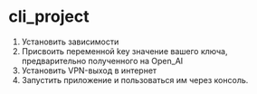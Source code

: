 # cli_project

1. Установить зависимости
2. Присвоить переменной key значение вашего ключа, предварительно полученного на Open_AI
3. Установить VPN-выход в интернет
4. Запустить приложение и пользоваться им через консоль.